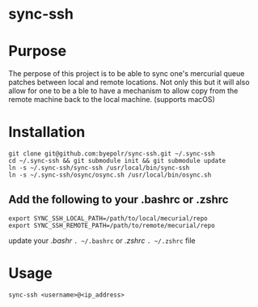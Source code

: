 # sync-ssh

Purpose
=======
The perpose of this project is to be able to sync one's mercurial queue patches between local and remote locations. Not only this but it will also allow for one to be a ble to have a mechanism to allow copy from the remote machine back to the local machine. (supports macOS)

Installation
============
```
git clone git@github.com:byepolr/sync-ssh.git ~/.sync-ssh
cd ~/.sync-ssh && git submodule init && git submodule update
ln -s ~/.sync-ssh/sync-ssh /usr/local/bin/sync-ssh
ln -s ~/.sync-ssh/osync/osync.sh /usr/local/bin/osync.sh
```

Add the following to your .bashrc or .zshrc
-------------------------------------------
```
export SYNC_SSH_LOCAL_PATH=/path/to/local/mecurial/repo
export SYNC_SSH_REMOTE_PATH=/path/to/remote/mecurial/repo
```
update your *.bashr* `. ~/.bashrc`  or *.zshrc* `. ~/.zshrc` file

Usage
=====
 `sync-ssh <username>@<ip_address>`
